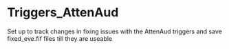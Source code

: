 # Triggers_AttenAud
Set up to track changes in fixing issues with the AttenAud triggers and save fixed_eve.fif files till they are useable 
